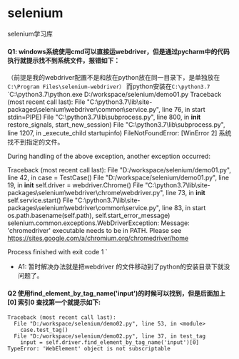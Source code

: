 # selenium
selenium学习库
#### Q1: windows系统使用cmd可以直接运webdriver，但是通过pycharm中的代码执行就提示找不到系统文件，报错如下：
（前提是我的webdriver配置不是和放在python放在同一目录下，是单独放在`C:\Program Files\selenium-webdriver）` 而python安装在`C:\python3.7`
`C:\python3.7\python.exe D:/workspace/selenium/demo01.py
Traceback (most recent call last):
  File "C:\python3.7\lib\site-packages\selenium\webdriver\common\service.py", line 76, in start
    stdin=PIPE)
  File "C:\python3.7\lib\subprocess.py", line 800, in __init__
    restore_signals, start_new_session)
  File "C:\python3.7\lib\subprocess.py", line 1207, in _execute_child
    startupinfo)
FileNotFoundError: [WinError 2] 系统找不到指定的文件。

During handling of the above exception, another exception occurred:

Traceback (most recent call last):
  File "D:/workspace/selenium/demo01.py", line 42, in <module>
    case = TestCase()
  File "D:/workspace/selenium/demo01.py", line 19, in __init__
    self.driver = webdriver.Chrome()
  File "C:\python3.7\lib\site-packages\selenium\webdriver\chrome\webdriver.py", line 73, in __init__
    self.service.start()
  File "C:\python3.7\lib\site-packages\selenium\webdriver\common\service.py", line 83, in start
    os.path.basename(self.path), self.start_error_message)
selenium.common.exceptions.WebDriverException: Message: 'chromedriver' executable needs to be in PATH. Please see https://sites.google.com/a/chromium.org/chromedriver/home


Process finished with exit code 1
`

- A1: 暂时解决办法就是把webdriver 的文件移动到了python的安装目录下就没问题了。

#### Q2 使用find_element_by_tag_name('input')的时候可以找到，但是后面加上[0] 索引0 查找第一个就提示如下:
```
Traceback (most recent call last):
  File "D:/workspace/selenium/demo02.py", line 53, in <module>
    case.test_tag()
  File "D:/workspace/selenium/demo02.py", line 37, in test_tag
    input = self.driver.find_element_by_tag_name('input')[0]
TypeError: 'WebElement' object is not subscriptable
```